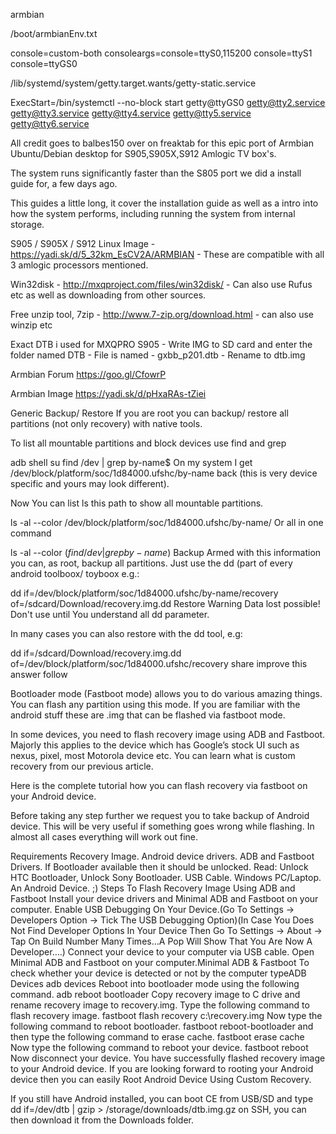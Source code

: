 armbian

/boot/armbianEnv.txt

console=custom-both
consoleargs=console=ttyS0,115200 console=ttyS1 console=ttyGS0

/lib/systemd/system/getty.target.wants/getty-static.service 

ExecStart=/bin/systemctl --no-block start getty@ttyGS0 getty@tty2.service getty@tty3.service getty@tty4.service getty@tty5.service getty@tty6.service



All credit goes to balbes150 over on freaktab for this epic port of Armbian Ubuntu/Debian desktop for S905,S905X,S912 Amlogic TV box's.

The system runs significantly faster than the S805 port we did a install guide for, a few days ago.

This guides a little long, it cover the installation guide as well as a intro into how the system performs, including running the system from internal storage.

S905 / S905X / S912 Linux Image - https://yadi.sk/d/5_32km_EsCV2A/ARMBIAN - These are compatible with all 3 amlogic processors mentioned.

Win32disk - http://mxqproject.com/files/win32disk/ - Can also use Rufus etc as well as downloading from other sources.

Free unzip tool, 7zip - http://www.7-zip.org/download.html - can also use winzip etc

Exact DTB i used for MXQPRO S905 - Write IMG to SD card and enter the folder named DTB - File is named - gxbb_p201.dtb - Rename to dtb.img




Armbian Forum https://goo.gl/CfowrP

Armbian Image https://yadi.sk/d/pHxaRAs-tZiei



Generic Backup/ Restore
If you are root you can backup/ restore all partitions (not only recovery) with native tools.

To list all mountable partitions and block devices use find and grep

adb shell
su
find /dev | grep by-name$
On my system I get /dev/block/platform/soc/1d84000.ufshc/by-name back (this is very device specific and yours may look different).

Now You can list ls this path to show all mountable partitions.

ls -al --color /dev/block/platform/soc/1d84000.ufshc/by-name/
Or all in one command

ls -al --color $(find /dev|grep by-name$)
Backup
Armed with this information you can, as root, backup all partitions. Just use the dd (part of every android toolboox/ toyboox e.g.:

dd if=/dev/block/platform/soc/1d84000.ufshc/by-name/recovery of=/sdcard/Download/recovery.img.dd
Restore
Warning Data lost possible! Don't use until You understand all dd parameter.

In many cases you can also restore with the dd tool, e.g:

dd if=/sdcard/Download/recovery.img.dd of=/dev/block/platform/soc/1d84000.ufshc/recovery
share  improve this answer  follow 




Bootloader mode (Fastboot mode) allows you to do various amazing things. You can flash any partition using this mode. If you are familiar with the android stuff these are .img that can be flashed via fastboot mode.

In some devices, you need to flash recovery image using ADB and Fastboot. Majorly this applies to the device which has Google’s stock UI such as nexus, pixel, most Motorola device etc. You can learn what is custom recovery from our previous article.

Here is the complete tutorial how you can flash recovery via fastboot on your Android device.


Before taking any step further we request you to take backup of Android device. This will be very useful if something goes wrong while flashing. In almost all cases everything will work out fine.

Requirements
Recovery Image.
Android device drivers.
ADB and Fastboot Drivers.
If Bootloader available then it should be unlocked. Read: Unlock HTC Bootloader, Unlock Sony Bootloader.
USB Cable.
Windows PC/Laptop.
An Android Device. ;)
Steps To Flash Recovery Image Using ADB and Fastboot
Install your device drivers and Minimal ADB and Fastboot on your computer.
Enable USB Debugging On Your Device.(Go To Settings -> Developers Option -> Tick The USB Debugging Option)(In Case You Does Not Find Developer Options In Your Device Then Go To Settings -> About -> Tap On Build Number Many Times…A Pop Will Show That You Are Now A Developer….)
Connect your device to your computer via USB cable.
Open Minimal ADB and Fastboot on your computer.Minimal ADB & Fastboot
To check whether your device is detected or not by the computer typeADB Devices
adb devices
Reboot into bootloader mode using the following command.
adb reboot bootloader
Copy recovery image to C drive and rename recovery image to recovery.img.
Type the following command to flash recovery image.
fastboot flash recovery c:\recovery.img
Now type the following command to reboot bootloader.
fastboot reboot-bootloader
and then type the following command to erase cache.
fastboot erase cache
Now type the following command to reboot your device.
fastboot reboot
Now disconnect your device.
You have successfully flashed recovery image to your Android device.
If you are looking forward to rooting your Android device then you can easily Root Android Device Using Custom Recovery.



If you still have Android installed, you can boot CE from USB/SD and type dd if=/dev/dtb | gzip > /storage/downloads/dtb.img.gz on SSH, you can then download it from the Downloads folder.
